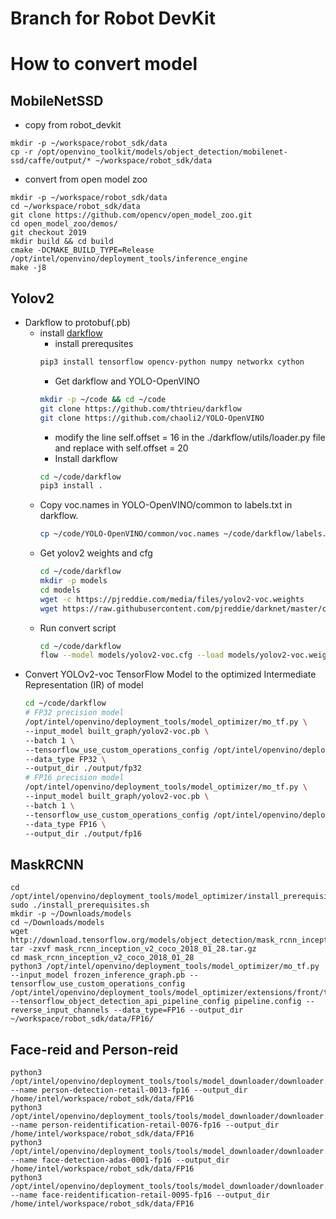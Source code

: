 # Branch for Robot DevKit

# How to convert model
## MobileNetSSD
* copy from robot_devkit
```
mkdir -p ~/workspace/robot_sdk/data
cp -r /opt/openvino_toolkit/models/object_detection/mobilenet-ssd/caffe/output/* ~/workspace/robot_sdk/data
```

* convert from open model zoo
```
mkdir -p ~/workspace/robot_sdk/data
cd ~/workspace/robot_sdk/data
git clone https://github.com/opencv/open_model_zoo.git
cd open_model_zoo/demos/
git checkout 2019
mkdir build && cd build
cmake -DCMAKE_BUILD_TYPE=Release /opt/intel/openvino/deployment_tools/inference_engine
make -j8

```

## Yolov2
* Darkflow to protobuf(.pb)
  - install [darkflow](https://github.com/thtrieu/darkflow)
    - install prerequsites
    ```bash
    pip3 install tensorflow opencv-python numpy networkx cython
    ```
    - Get darkflow and YOLO-OpenVINO
    ```bash
    mkdir -p ~/code && cd ~/code
    git clone https://github.com/thtrieu/darkflow
    git clone https://github.com/chaoli2/YOLO-OpenVINO
    ```
    - modify the line self.offset = 16 in the ./darkflow/utils/loader.py file and replace with self.offset = 20
    - Install darkflow
    ```bash
    cd ~/code/darkflow
    pip3 install .
    ```
  - Copy voc.names in YOLO-OpenVINO/common to labels.txt in darkflow.
    ```bash
    cp ~/code/YOLO-OpenVINO/common/voc.names ~/code/darkflow/labels.txt
    ```
  - Get yolov2 weights and cfg
    ```bash
    cd ~/code/darkflow
    mkdir -p models
    cd models
    wget -c https://pjreddie.com/media/files/yolov2-voc.weights
    wget https://raw.githubusercontent.com/pjreddie/darknet/master/cfg/yolov2-voc.cfg
    ```
  - Run convert script
    ```bash
    cd ~/code/darkflow
    flow --model models/yolov2-voc.cfg --load models/yolov2-voc.weights --savepb
    ```
* Convert YOLOv2-voc TensorFlow Model to the optimized Intermediate Representation (IR) of model
  ```bash
  cd ~/code/darkflow
  # FP32 precision model
  /opt/intel/openvino/deployment_tools/model_optimizer/mo_tf.py \
  --input_model built_graph/yolov2-voc.pb \
  --batch 1 \
  --tensorflow_use_custom_operations_config /opt/intel/openvino/deployment_tools/model_optimizer/extensions/front/tf/yolo_v1_v2.json \
  --data_type FP32 \
  --output_dir ./output/fp32
  # FP16 precision model
  /opt/intel/openvino/deployment_tools/model_optimizer/mo_tf.py \
  --input_model built_graph/yolov2-voc.pb \
  --batch 1 \
  --tensorflow_use_custom_operations_config /opt/intel/openvino/deployment_tools/model_optimizer/extensions/front/tf/yolo_v1_v2.json \
  --data_type FP16 \
  --output_dir ./output/fp16
  ```

## MaskRCNN
```
cd /opt/intel/openvino/deployment_tools/model_optimizer/install_prerequisites
sudo ./install_prerequisites.sh
mkdir -p ~/Downloads/models
cd ~/Downloads/models
wget http://download.tensorflow.org/models/object_detection/mask_rcnn_inception_v2_coco_2018_01_28.tar.gz
tar -zxvf mask_rcnn_inception_v2_coco_2018_01_28.tar.gz
cd mask_rcnn_inception_v2_coco_2018_01_28
python3 /opt/intel/openvino/deployment_tools/model_optimizer/mo_tf.py --input_model frozen_inference_graph.pb --tensorflow_use_custom_operations_config /opt/intel/openvino/deployment_tools/model_optimizer/extensions/front/tf/mask_rcnn_support.json --tensorflow_object_detection_api_pipeline_config pipeline.config --reverse_input_channels --data_type=FP16 --output_dir ~/workspace/robot_sdk/data/FP16/
```

## Face-reid and Person-reid
```
python3 /opt/intel/openvino/deployment_tools/tools/model_downloader/downloader.py --name person-detection-retail-0013-fp16 --output_dir /home/intel/workspace/robot_sdk/data/FP16
python3 /opt/intel/openvino/deployment_tools/tools/model_downloader/downloader.py --name person-reidentification-retail-0076-fp16 --output_dir /home/intel/workspace/robot_sdk/data/FP16
python3 /opt/intel/openvino/deployment_tools/tools/model_downloader/downloader.py --name face-detection-adas-0001-fp16 --output_dir /home/intel/workspace/robot_sdk/data/FP16
python3 /opt/intel/openvino/deployment_tools/tools/model_downloader/downloader.py --name face-reidentification-retail-0095-fp16 --output_dir /home/intel/workspace/robot_sdk/data/FP16
```

